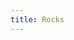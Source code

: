 ```yaml
--- 
title: Rocks 
---
```

 <style> :root {
  --background: hsl(0, 1%, 50%);
  --text: #fff;
  --highlight: hsl(10, 0%, 20%);
}

body {
  background-image: url(images/rock.jpeg);
  background-repeat: repeat;
  background-size: 10em;
}

</style>